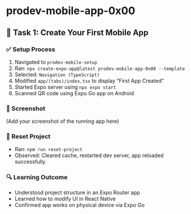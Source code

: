 # prodev-mobile-app-0x00

## 📱 Task 1: Create Your First Mobile App

### ✅ Setup Process

1. Navigated to `prodev-mobile-setup`
2. Ran: `npx create-expo-app@latest prodev-mobile-app-0x00 --template`
3. Selected: `Navigation (TypeScript)`
4. Modified `app/(tabs)/index.tsx` to display “First App Created”
5. Started Expo server using `npx expo start`
6. Scanned QR code using Expo Go app on Android

### 📸 Screenshot

(Add your screenshot of the running app here)

### 🔁 Reset Project

- Ran: `npm run reset-project`
- Observed: Cleared cache, restarted dev server, app reloaded successfully

### 🔍 Learning Outcome

- Understood project structure in an Expo Router app
- Learned how to modify UI in React Native
- Confirmed app works on physical device via Expo Go
